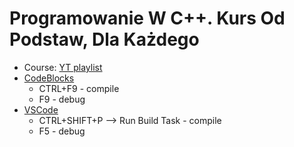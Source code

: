 # Programowanie W C++. Kurs Od Podstaw, Dla Każdego

* Course: [YT playlist](https://www.youtube.com/playlist?list=PLOYHgt8dIdoxx0Y5wzs7CFpmBzb40PaDo)
* [CodeBlocks](http://www.codeblocks.org/)
    * CTRL+F9 - compile
    * F9 - debug
* [VSCode](https://code.visualstudio.com/)
    * CTRL+SHIFT+P --> Run Build Task - compile
    * F5 - debug
